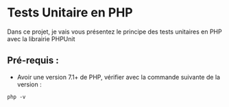 # Tests Unitaire en PHP

Dans ce projet, je vais vous présentez le principe des tests unitaires en PHP avec la librairie PHPUnit

## Pré-requis :

- Avoir une version 7.1+ de PHP, vérifier avec la commande suivante de la version :

```
php -v
```
